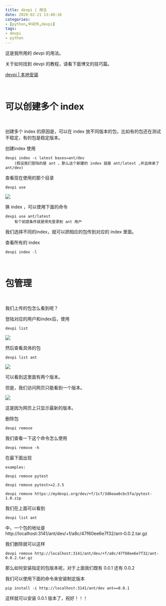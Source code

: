 ```yaml
---
title: devpi | 用法
date: 2020-02-21 13:40:16
categories:
- [python,中间件,devpi]
tags:
- devpi
- python
---
```

这是我所用的 devpi 的用法。

<!-- more -->

关于如何找到 devpi 的教程，请看下面博文的技巧篇。

[devpi | 本地安装](https://benpaodewoniu.github.io/2020/02/10/devpi0/)

<br/>

# 可以创建多个 index

<br/>

创建多个 index 的原因是，可以在 index 放不同版本的包，比如有的包还在测试不稳定，有的包是稳定版本。

创建index 使用

	devpi index -c latest bases=ant/dev
		(假设我们登陆的是 ant ，那么这个新建的 index 就是 ant/latest ,并且继承了 ant/dev)

查看现在使用的那个目录

	devpi use

![](/images/devpi/2_0.png)

换 index ，可以使用下面的命令

	devpi use ant/latest
		有个前提条件就是得先登录到 ant 用户

我们选择不同的index，就可以把相应的包传到对应的 index 里面。

查看所有的 index

	devpi index -l

<br/>

# 包管理

<br/>

我们上传的包怎么看到呢？

登陆对应的用户和index后，使用

	devpi list

![](/images/devpi/2_1.png)


然后查看具体的包

	devpi list ant

![](/images/devpi/2_2.png)

可以看到这里面有两个版本。

但是，我们访问网页只能看到一个版本。

![](/images/devpi/2_3.png)

这是因为网页上只显示最新的版本。

删除包

	devpi remove

我们查看一下这个命令怎么使用

	devpi remove -h

在最下面出现

	examples:

	devpi remove pytest

	devpi remove pytest>=2.3.5

	devpi remove https://mydevpi.org/dev/+f/1cf/3d6eaa6cbc5fa/pytest-1.0.zip

我们在上面可以看到 

	devpi list ant

中，一个包的地址是 http://localhost:3141/ant/dev/+f/a8c/47f60ee6e7f32/ant-0.0.2.tar.gz

我们删除就可以这样

	devpi remove http://localhost:3141/ant/dev/+f/a8c/47f60ee6e7f32/ant-0.0.2.tar.gz

那么如何安装指定的包版本呢，对于上面我们既有 0.0.1 还有 0.0.2

我们可以使用下面的命令来安装制定版本

	pip install -i http://localhost:3141/ant/dev ant==0.0.1

这样就可以安装 0.0.1 版本了，祝好！！！

